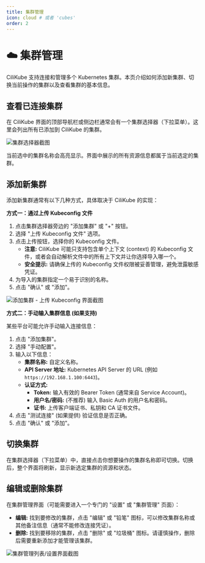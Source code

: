 ```yaml
---
title: 集群管理
icon: cloud # 或者 'cubes'
order: 2
---
```


# ☁️ 集群管理

CiliKube 支持连接和管理多个 Kubernetes 集群。本页介绍如何添加新集群、切换当前操作的集群以及查看集群的基本信息。

## 查看已连接集群

在 CiliKube 界面的顶部导航栏或侧边栏通常会有一个集群选择器（下拉菜单）。这里会列出所有已添加到 CiliKube 的集群。

![集群选择器截图](placeholder.png)

当前选中的集群名称会高亮显示。界面中展示的所有资源信息都属于当前选定的集群。

## 添加新集群

添加新集群通常有以下几种方式，具体取决于 CiliKube 的实现：

**方式一：通过上传 Kubeconfig 文件**

1.  点击集群选择器旁边的 "添加集群" 或 "+" 按钮。
2.  选择 "上传 Kubeconfig 文件" 选项。
3.  点击上传按钮，选择你的 Kubeconfig 文件。
    *   **注意:** CiliKube 可能只支持包含单个上下文 (context) 的 Kubeconfig 文件，或者会自动解析文件中的所有上下文并让你选择导入哪一个。
    *   **安全提示:** 请确保上传的 Kubeconfig 文件权限被妥善管理，避免泄露敏感凭证。
4.  为导入的集群指定一个易于识别的名称。
5.  点击 "确认" 或 "添加"。

![添加集群 - 上传 Kubeconfig 界面截图](placeholder.png)

**方式二：手动输入集群信息 (如果支持)**

某些平台可能允许手动输入连接信息：

1.  点击 "添加集群"。
2.  选择 "手动配置"。
3.  输入以下信息：
    *   **集群名称:** 自定义名称。
    *   **API Server 地址:** Kubernetes API Server 的 URL (例如 `https://192.168.1.100:6443`)。
    *   **认证方式:**
        *   **Token:** 输入有效的 Bearer Token (通常来自 Service Account)。
        *   **用户名/密码:** (不推荐) 输入 Basic Auth 的用户名和密码。
        *   **证书:** 上传客户端证书、私钥和 CA 证书文件。
4.  点击 "测试连接" (如果提供) 验证信息是否正确。
5.  点击 "确认" 或 "添加"。

## 切换集群

在集群选择器（下拉菜单）中，直接点击你想要操作的集群名称即可切换。切换后，整个界面将刷新，显示新选定集群的资源和状态。

## 编辑或删除集群

在集群管理界面（可能需要进入一个专门的 "设置" 或 "集群管理" 页面）：

*   **编辑:** 找到要修改的集群，点击 "编辑" 或 "铅笔" 图标，可以修改集群名称或其他备注信息（通常不能修改连接凭证）。
*   **删除:** 找到要移除的集群，点击 "删除" 或 "垃圾桶" 图标。请谨慎操作，删除后需要重新添加才能管理该集群。

![集群管理列表/设置界面截图](placeholder.png)